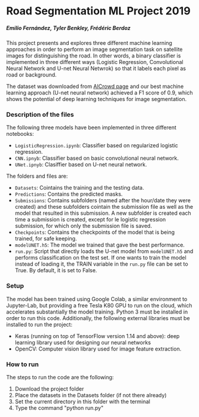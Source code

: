 # Road Segmentation ML Project 2019
##### Emilio Fernández, Tyler Benkley, Frédéric Berdoz

This project presents and explores three different machine learning approaches in order to perform an image segmentation task on satellite images for distinguishing the road. In other words, a binary classifier is implemented in three different ways (Logistic Regression, Convolutional Neural Network and U-net Neural Netwrok) so that it labels each pixel as road or background. 

The dataset was downloaded from [AICrowd page](https://www.aicrowd.com/challenges/epfl-ml-road-segmentation-2019/dataset_files) and our best machine learning approach (U-net neural network) achieved a F1 score of 0.9, which shows the potential of deep learning techniques for image segmentation.


### Description of the files

The following three models have been implemented in three different notebooks:

+ `LogisticRegression.ipynb`: Classifier based on regularized logistic regression. 
+ `CNN.ipnyb`: Classifier based on basic convolutional neural network.
+ `UNet.ipnyb`: Clasiffier based on U-net neural network.

The folders and files are:

+ `Datasets`: Cointains the training and the testing data.
+ `Predictions`: Contains the predicted masks.
+ `Submissions`: Contains subfolders (named after the hour/date they were created) and these subfolders cointain the submission file as well as the model that resulted in this submission. A new subfolder is created each time a submission is created, except for le logistic regression submission, for which only the submission file is saved.
+ `Checkpoints`: Contains the checkpoints of the model that is being trained, for safe keeping.
+ `modelUNET.h5`: The model we trained that gave the best performance.
+ `run.py`:  Script that directly loads the U-net model from `modelUNET.h5` and performs classification on the test set. If one wants to train the model instead of loading it, the TRAIN variable in the `run.py` file can be set to True. By default, it is set to False.


### Setup

The model has been trained using Google Colab, a similar environment to Jupyter-Lab, but providing a free Tesla K80 GPU to run on the cloud, which accelerates substantially the model training. Python 3 must be installed in order to run this code.
Additionally, the following external libraries must be installed to run the project:

- Keras (running on top of TensorFlow version 1.14 and above): deep learning library used for designing our neural networks
- OpenCV: Computer vision library used for image feature extraction.

### How to run

The steps to run the code are the following:

1) Download the project folder
2) Place the datasets in the Datasets folder (if not there already) 
3) Set the current directory in this folder with the terminal
4) Type the command "python run.py"

